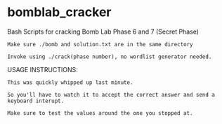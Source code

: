 # bomblab_cracker
Bash Scripts for cracking Bomb Lab Phase 6 and 7 (Secret Phase)

    Make sure ./bomb and solution.txt are in the same directory

    Invoke using ./crack(phase number), no wordlist generator needed.




USAGE INSTRUCTIONS:

    This was quickly whipped up last minute.
    
    So you'll have to watch it to accept the correct answer and send a keyboard interupt.
    
    Make sure to test the values around the one you stopped at.

